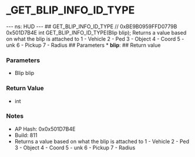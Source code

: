 # _GET_BLIP_INFO_ID_TYPE

--- ns: HUD --- ## GET_BLIP_INFO_ID_TYPE  // 0xBE9B0959FFD0779B 0x501D7B4E int GET_BLIP_INFO_ID_TYPE(Blip blip);  Returns a value based on what the blip is attached to 1 - Vehicle 2 - Ped 3 - Object 4 - Coord 5 - unk 6 - Pickup 7 - Radius  ## Parameters * **blip**:  ## Return value

### Parameters
* Blip blip

### Return Value
* int

### Notes
* AP Hash: 0x0x501D7B4E
* Build: 811
* Returns a value based on what the blip is attached to
1 - Vehicle
2 - Ped
3 - Object
4 - Coord
5 - unk
6 - Pickup
7 - Radius

